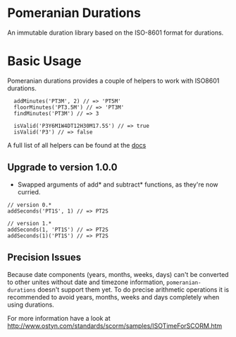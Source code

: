 # Pomeranian Durations

An immutable duration library based on the ISO-8601 format for durations.

# Basic Usage

Pomeranian durations provides a couple of helpers to work with ISO8601 durations.

```
  addMinutes('PT3M', 2) // => 'PT5M'
  floorMinutes('PT3.5M') // => 'PT3M'
  findMinutes('PT3M') // => 3

  isValid('P3Y6M1W4DT12H30M17.5S') // => true
  isValid('P3') // => false
```

A full list of all helpers can be found at the [docs](https://github.com/webpapaya/pomeranian-durations/blob/master/doc.md)

## Upgrade to version 1.0.0
- Swapped arguments of add* and subtract* functions, as they're now curried.
```
// version 0.*
addSeconds('PT1S', 1) // => PT2S

// version 1.*
addSeconds(1, 'PT1S') // => PT2S
addSeconds(1)('PT1S') // => PT2S
```

## Precision Issues
Because date components (years, months, weeks, days) can't be converted to other unites without date and timezone information, `pomeranian-durations`
doesn't support them yet. To do precise arithmetic operations it is recommended to avoid years, months, weeks and days completely when using durations.

For more information have a look at http://www.ostyn.com/standards/scorm/samples/ISOTimeForSCORM.htm
